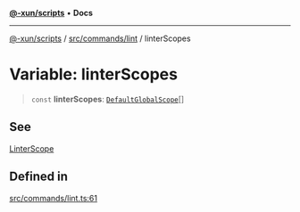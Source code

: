 [**@-xun/scripts**](../../../../README.md) • **Docs**

***

[@-xun/scripts](../../../../README.md) / [src/commands/lint](../README.md) / linterScopes

# Variable: linterScopes

> `const` **linterScopes**: [`DefaultGlobalScope`](../../../configure/enumerations/DefaultGlobalScope.md)[]

## See

[LinterScope](../../../configure/enumerations/DefaultGlobalScope.md)

## Defined in

[src/commands/lint.ts:61](https://github.com/Xunnamius/xscripts/blob/f4ec173014b41a5b69e2dbdb82e9f8b7ec9d9c86/src/commands/lint.ts#L61)
